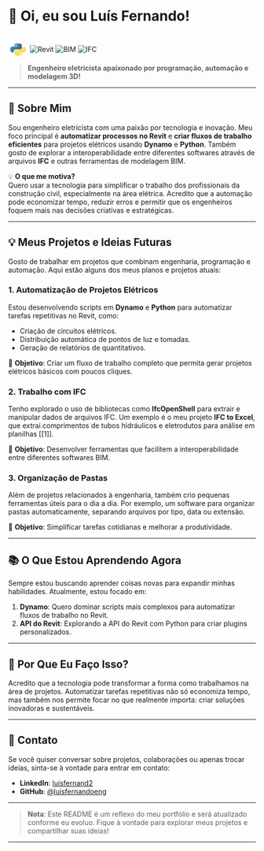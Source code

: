 # 👋 **Oi, eu sou Luís Fernando!**
<div style="display: inline_block"><br>
  <img align="center" alt="Python" height="30" width="40" src="https://raw.githubusercontent.com/devicons/devicon/master/icons/python/python-original.svg">
  <img align="center" alt="Revit" height="40" width="40" src="https://brandlogos.net/wp-content/uploads/2022/09/autodesk_revit-logo_brandlogos.net_4hpe4-512x512.png">
  <img align="center" alt="BIM" height="40" width="40" src="https://cdn-icons-png.flaticon.com/512/6968/6968867.png">
  <img align="center" alt="IFC" height="40" width="40" src="https://www.buildingsmart.org/wp-content/uploads/2024/07/IFC-logo1.1.png">
</div>

> **Engenheiro eletricista apaixonado por programação, automação e modelagem 3D!**

---

## 🚀 **Sobre Mim**
Sou engenheiro eletricista com uma paixão por tecnologia e inovação. Meu foco principal é **automatizar processos no Revit** e **criar fluxos de trabalho eficientes** para projetos elétricos usando **Dynamo** e **Python**. Também gosto de explorar a interoperabilidade entre diferentes softwares através de arquivos **IFC** e outras ferramentas de modelagem BIM.

💡 **O que me motiva?**  
Quero usar a tecnologia para simplificar o trabalho dos profissionais da construção civil, especialmente na área elétrica. Acredito que a automação pode economizar tempo, reduzir erros e permitir que os engenheiros foquem mais nas decisões criativas e estratégicas.

---

## 💡 **Meus Projetos e Ideias Futuras**
Gosto de trabalhar em projetos que combinam engenharia, programação e automação. Aqui estão alguns dos meus planos e projetos atuais:

### **1. Automatização de Projetos Elétricos**
Estou desenvolvendo scripts em **Dynamo** e **Python** para automatizar tarefas repetitivas no Revit, como:
- Criação de circuitos elétricos.
- Distribuição automática de pontos de luz e tomadas.
- Geração de relatórios de quantitativos.

🎯 **Objetivo**: Criar um fluxo de trabalho completo que permita gerar projetos elétricos básicos com poucos cliques.

### **2. Trabalho com IFC**
Tenho explorado o uso de bibliotecas como **IfcOpenShell** para extrair e manipular dados de arquivos IFC. Um exemplo é o meu projeto **IFC to Excel**, que extrai comprimentos de tubos hidráulicos e eletrodutos para análise em planilhas [[1]].

🎯 **Objetivo**: Desenvolver ferramentas que facilitem a interoperabilidade entre diferentes softwares BIM.

### **3. Organização de Pastas**
Além de projetos relacionados à engenharia, também crio pequenas ferramentas úteis para o dia a dia. Por exemplo, um software para organizar pastas automaticamente, separando arquivos por tipo, data ou extensão.

🎯 **Objetivo**: Simplificar tarefas cotidianas e melhorar a produtividade.

---

## 📚 **O Que Estou Aprendendo Agora**
Sempre estou buscando aprender coisas novas para expandir minhas habilidades. Atualmente, estou focado em:

1. **Dynamo**: Quero dominar scripts mais complexos para automatizar fluxos de trabalho no Revit.
2. **API do Revit**: Explorando a API do Revit com Python para criar plugins personalizados.

---

## 🌟 **Por Que Eu Faço Isso?**
Acredito que a tecnologia pode transformar a forma como trabalhamos na área de projetos. Automatizar tarefas repetitivas não só economiza tempo, mas também nos permite focar no que realmente importa: criar soluções inovadoras e sustentáveis.

---

## 📧 **Contato**
Se você quiser conversar sobre projetos, colaborações ou apenas trocar ideias, sinta-se à vontade para entrar em contato:

- **LinkedIn**: [luísfernand2](https://www.linkedin.com/in/lu%C3%ADsfernand2/)  
- **GitHub**: [@luisfernandoeng](https://github.com/luisfernandoeng)  

---

> **Nota**: Este README é um reflexo do meu portfólio e será atualizado conforme eu evoluo. Fique à vontade para explorar meus projetos e compartilhar suas ideias!

---
